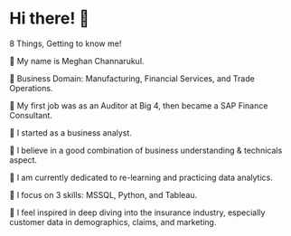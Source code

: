 # Hi there! 👋

8 Things, Getting to know me!

🌱 My name is Meghan Channarukul.

🌱 Business Domain: Manufacturing, Financial Services, and Trade Operations.

🌱 My first job was as an Auditor at Big 4, then became a SAP Finance Consultant. 

🌱 I started as a business analyst. 

🌱 I believe in a good combination of business understanding & technicals aspect.

🌱 I am currently dedicated to re-learning and practicing data analytics.

🌱 I focus on 3 skills: MSSQL, Python, and Tableau.

🌱 I feel inspired in deep diving into the insurance industry, especially customer data in demographics, claims, and marketing.
